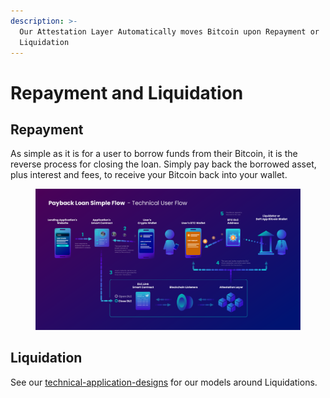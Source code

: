 ```yaml
---
description: >-
  Our Attestation Layer Automatically moves Bitcoin upon Repayment or
  Liquidation
---
```


# Repayment and Liquidation

## Repayment

As simple as it is for a user to borrow funds from their Bitcoin, it is the reverse process for closing the loan. Simply pay back the borrowed asset, plus interest and fees, to receive your Bitcoin back into your wallet.

<figure><img src="../.gitbook/assets/DLC.Link_PaybackLoanSimple_TechnicalFlow (1).png" alt=""><figcaption></figcaption></figure>

## Liquidation

See our [technical-application-designs](../architecture/technical-application-designs/ "mention") for our models around Liquidations.



